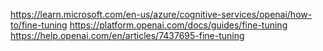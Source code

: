 https://learn.microsoft.com/en-us/azure/cognitive-services/openai/how-to/fine-tuning
https://platform.openai.com/docs/guides/fine-tuning
https://help.openai.com/en/articles/7437695-fine-tuning